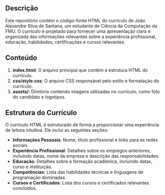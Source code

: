 ## Descrição

Este repositório contém o código-fonte HTML do currículo de João Alexandre Silva de Santana, um estudante de Ciência da Computação da FMU. O currículo é projetado para fornecer uma apresentação clara e organizada das informações relevantes sobre a experiência profissional, educação, habilidades, certificações e cursos relevantes.

## Conteúdo

1. **index.html**: O arquivo principal que contém a estrutura HTML do currículo.
2. **css/style.css**: O arquivo CSS responsável pelo estilo e formatação do currículo.
3. **assets/**: Diretório contendo imagens utilizadas no currículo, como foto do candidato e logotipos.

## Estrutura do Currículo

O currículo HTML é estruturado de forma a proporcionar uma experiência de leitura intuitiva. Ele inclui as seguintes seções:

- **Informações Pessoais**: Nome, título profissional e links para as redes sociais.
- **Experiência Profissional**: Detalhes sobre os empregos anteriores, incluindo datas, nome da empresa e descrição das responsabilidades.
- **Educação**: Detalhes sobre a formação acadêmica, incluindo datas, curso e instituição.
- **Competências**: Lista das habilidades técnicas e linguagens de programação dominadas.
- **Cursos e Certificados**: Lista dos cursos e certificados relevantes concluídos.

